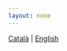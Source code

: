 ```yaml
---
layout: none
---
```


<!DOCTYPE html>
<html>
<head>
  <meta charset="utf-8">
  <title>{{ site.title }}</title>
  <script>
    const preferred = localStorage.getItem('preferredLang') || 'ca';
    const base = "{{ site.baseurl }}";
    const target = base + '/' + (preferred === 'en' ? 'en/' : 'ca/');
    window.location.replace(target);
  </script>
</head>
<body>
  <noscript>
    <p>
      <a href="{{ site.baseurl }}/ca/">Català</a> |
      <a href="{{ site.baseurl }}/en/">English</a>
    </p>
  </noscript>
</body>
</html>

